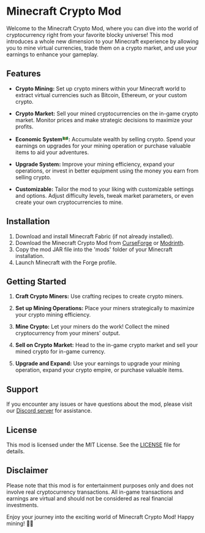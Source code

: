 # Minecraft Crypto Mod

Welcome to the Minecraft Crypto Mod, where you can dive into the world of cryptocurrency right from your favorite blocky universe! This mod introduces a whole new dimension to your Minecraft experience by allowing you to mine virtual currencies, trade them on a crypto market, and use your earnings to enhance your gameplay.

## Features

- **Crypto Mining:** Set up crypto miners within your Minecraft world to extract virtual currencies such as Bitcoin, Ethereum, or your custom crypto.
  
- **Crypto Market:** Sell your mined cryptocurrencies on the in-game crypto market. Monitor prices and make strategic decisions to maximize your profits.
  
- **Economic System<img src="https://github.com/Acevatex/Crypto-Mod-1.20/blob/master/src/main/resources/assets/cryptomod/textures/item/bill1.png" alt="Minecraft Crypto Mod Logo" width="16" height="16">:** Accumulate wealth by selling crypto. Spend your earnings on upgrades for your mining operation or purchase valuable items to aid your adventures.
  
- **Upgrade System:** Improve your mining efficiency, expand your operations, or invest in better equipment using the money you earn from selling crypto.
  
- **Customizable:** Tailor the mod to your liking with customizable settings and options. Adjust difficulty levels, tweak market parameters, or even create your own cryptocurrencies to mine.

## Installation

1. Download and install Minecraft Fabric (if not already installed).
2. Download the Minecraft Crypto Mod from [CurseForge](https://www.curseforge.com/minecraft) or [Modrinth](https://modrinth.com/).
3. Copy the mod JAR file into the 'mods' folder of your Minecraft installation.
4. Launch Minecraft with the Forge profile.

## Getting Started

1. **Craft Crypto Miners:** Use crafting recipes to create crypto miners.
  
2. **Set up Mining Operations:** Place your miners strategically to maximize your crypto mining efficiency.
  
3. **Mine Crypto:** Let your miners do the work! Collect the mined cryptocurrency from your miners' output.
  
4. **Sell on Crypto Market:** Head to the in-game crypto market and sell your mined crypto for in-game currency.
  
5. **Upgrade and Expand:** Use your earnings to upgrade your mining operation, expand your crypto empire, or purchase valuable items.

## Support

If you encounter any issues or have questions about the mod, please visit our [Discord server](https://discord.gg/bC3vHTD6QC) for assistance.

## License

This mod is licensed under the MIT License. See the [LICENSE](LICENSE) file for details.

## Disclaimer

Please note that this mod is for entertainment purposes only and does not involve real cryptocurrency transactions. All in-game transactions and earnings are virtual and should not be considered as real financial investments.

Enjoy your journey into the exciting world of Minecraft Crypto Mod! Happy mining! 🚀💎
